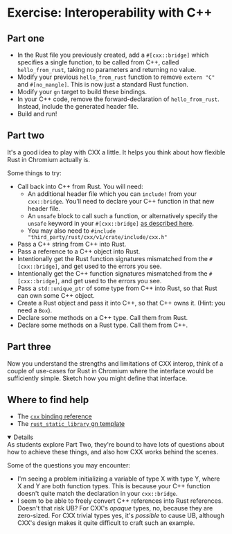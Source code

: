 # Exercise: Interoperability with C++

## Part one

- In the Rust file you previously created, add a `#[cxx::bridge]` which
  specifies a single function, to be called from C++, called `hello_from_rust`,
  taking no parameters and returning no value.
- Modify your previous `hello_from_rust` function to remove `extern "C"` and
  `#[no_mangle]`. This is now just a standard Rust function.
- Modify your `gn` target to build these bindings.
- In your C++ code, remove the forward-declaration of `hello_from_rust`.
  Instead, include the generated header file.
- Build and run!

## Part two

It's a good idea to play with CXX a little. It helps you think about how
flexible Rust in Chromium actually is.

Some things to try:

- Call back into C++ from Rust. You will need:
  - An additional header file which you can `include!` from your `cxx::bridge`.
    You'll need to declare your C++ function in that new header file.
  - An `unsafe` block to call such a function, or alternatively specify the
    `unsafe` keyword in your `#[cxx::bridge]` [as described here][0].
  - You may also need to
    `#include "third_party/rust/cxx/v1/crate/include/cxx.h"`
- Pass a C++ string from C++ into Rust.
- Pass a reference to a C++ object into Rust.
- Intentionally get the Rust function signatures mismatched from the
  `#[cxx::bridge]`, and get used to the errors you see.
- Intentionally get the C++ function signatures mismatched from the
  `#[cxx::bridge]`, and get used to the errors you see.
- Pass a `std::unique_ptr` of some type from C++ into Rust, so that Rust can own
  some C++ object.
- Create a Rust object and pass it into C++, so that C++ owns it. (Hint: you
  need a `Box`).
- Declare some methods on a C++ type. Call them from Rust.
- Declare some methods on a Rust type. Call them from C++.

## Part three

Now you understand the strengths and limitations of CXX interop, think of a
couple of use-cases for Rust in Chromium where the interface would be
sufficiently simple. Sketch how you might define that interface.

## Where to find help

- The [`cxx` binding reference][1]
- The [`rust_static_library` gn template][2]

<details open="true">
As students explore Part Two, they're bound to have lots of questions about how
to achieve these things, and also how CXX works behind the scenes.

Some of the questions you may encounter:

- I'm seeing a problem initializing a variable of type X with type Y, where X
  and Y are both function types. This is because your C++ function doesn't quite
  match the declaration in your `cxx::bridge`.
- I seem to be able to freely convert C++ references into Rust references.
  Doesn't that risk UB? For CXX's _opaque_ types, no, because they are
  zero-sized. For CXX trivial types yes, it's _possible_ to cause UB, although
  CXX's design makes it quite difficult to craft such an example.

</details>

[0]: https://cxx.rs/extern-c++.html#functions-and-member-functions
[1]: https://cxx.rs/bindings.html
[2]: https://source.chromium.org/chromium/chromium/src/+/main:build/rust/rust_static_library.gni;l=16
